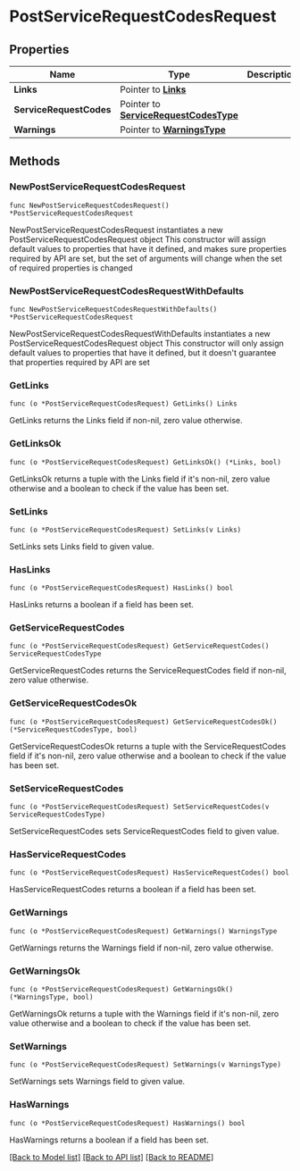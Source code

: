 # PostServiceRequestCodesRequest

## Properties

Name | Type | Description | Notes
------------ | ------------- | ------------- | -------------
**Links** | Pointer to [**Links**](Links.md) |  | [optional] 
**ServiceRequestCodes** | Pointer to [**ServiceRequestCodesType**](ServiceRequestCodesType.md) |  | [optional] 
**Warnings** | Pointer to [**WarningsType**](WarningsType.md) |  | [optional] 

## Methods

### NewPostServiceRequestCodesRequest

`func NewPostServiceRequestCodesRequest() *PostServiceRequestCodesRequest`

NewPostServiceRequestCodesRequest instantiates a new PostServiceRequestCodesRequest object
This constructor will assign default values to properties that have it defined,
and makes sure properties required by API are set, but the set of arguments
will change when the set of required properties is changed

### NewPostServiceRequestCodesRequestWithDefaults

`func NewPostServiceRequestCodesRequestWithDefaults() *PostServiceRequestCodesRequest`

NewPostServiceRequestCodesRequestWithDefaults instantiates a new PostServiceRequestCodesRequest object
This constructor will only assign default values to properties that have it defined,
but it doesn't guarantee that properties required by API are set

### GetLinks

`func (o *PostServiceRequestCodesRequest) GetLinks() Links`

GetLinks returns the Links field if non-nil, zero value otherwise.

### GetLinksOk

`func (o *PostServiceRequestCodesRequest) GetLinksOk() (*Links, bool)`

GetLinksOk returns a tuple with the Links field if it's non-nil, zero value otherwise
and a boolean to check if the value has been set.

### SetLinks

`func (o *PostServiceRequestCodesRequest) SetLinks(v Links)`

SetLinks sets Links field to given value.

### HasLinks

`func (o *PostServiceRequestCodesRequest) HasLinks() bool`

HasLinks returns a boolean if a field has been set.

### GetServiceRequestCodes

`func (o *PostServiceRequestCodesRequest) GetServiceRequestCodes() ServiceRequestCodesType`

GetServiceRequestCodes returns the ServiceRequestCodes field if non-nil, zero value otherwise.

### GetServiceRequestCodesOk

`func (o *PostServiceRequestCodesRequest) GetServiceRequestCodesOk() (*ServiceRequestCodesType, bool)`

GetServiceRequestCodesOk returns a tuple with the ServiceRequestCodes field if it's non-nil, zero value otherwise
and a boolean to check if the value has been set.

### SetServiceRequestCodes

`func (o *PostServiceRequestCodesRequest) SetServiceRequestCodes(v ServiceRequestCodesType)`

SetServiceRequestCodes sets ServiceRequestCodes field to given value.

### HasServiceRequestCodes

`func (o *PostServiceRequestCodesRequest) HasServiceRequestCodes() bool`

HasServiceRequestCodes returns a boolean if a field has been set.

### GetWarnings

`func (o *PostServiceRequestCodesRequest) GetWarnings() WarningsType`

GetWarnings returns the Warnings field if non-nil, zero value otherwise.

### GetWarningsOk

`func (o *PostServiceRequestCodesRequest) GetWarningsOk() (*WarningsType, bool)`

GetWarningsOk returns a tuple with the Warnings field if it's non-nil, zero value otherwise
and a boolean to check if the value has been set.

### SetWarnings

`func (o *PostServiceRequestCodesRequest) SetWarnings(v WarningsType)`

SetWarnings sets Warnings field to given value.

### HasWarnings

`func (o *PostServiceRequestCodesRequest) HasWarnings() bool`

HasWarnings returns a boolean if a field has been set.


[[Back to Model list]](../README.md#documentation-for-models) [[Back to API list]](../README.md#documentation-for-api-endpoints) [[Back to README]](../README.md)



